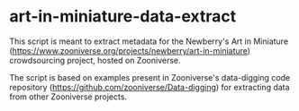 # art-in-miniature-data-extract

This script is meant to extract metadata for the Newberry's Art in Miniature (https://www.zooniverse.org/projects/newberry/art-in-miniature) crowdsourcing project, hosted on Zooniverse.

The script is based on examples present in Zooniverse's data-digging code repository (https://github.com/zooniverse/Data-digging) for extracting data from other Zooniverse projects.
